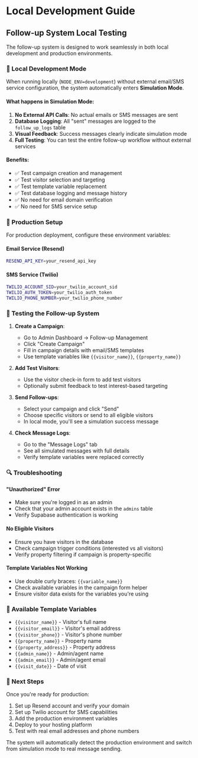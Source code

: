 # Local Development Guide

## Follow-up System Local Testing

The follow-up system is designed to work seamlessly in both local development and production environments.

### 🔧 Local Development Mode

When running locally (`NODE_ENV=development`) without external email/SMS service configuration, the system automatically enters **Simulation Mode**.

#### What happens in Simulation Mode:

1. **No External API Calls**: No actual emails or SMS messages are sent
2. **Database Logging**: All "sent" messages are logged to the `follow_up_logs` table
3. **Visual Feedback**: Success messages clearly indicate simulation mode
4. **Full Testing**: You can test the entire follow-up workflow without external services

#### Benefits:

- ✅ Test campaign creation and management
- ✅ Test visitor selection and targeting
- ✅ Test template variable replacement
- ✅ Test database logging and message history
- ✅ No need for email domain verification
- ✅ No need for SMS service setup

### 🚀 Production Setup

For production deployment, configure these environment variables:

#### Email Service (Resend)
```bash
RESEND_API_KEY=your_resend_api_key
```

#### SMS Service (Twilio)
```bash
TWILIO_ACCOUNT_SID=your_twilio_account_sid
TWILIO_AUTH_TOKEN=your_twilio_auth_token
TWILIO_PHONE_NUMBER=your_twilio_phone_number
```

### 📧 Testing the Follow-up System

1. **Create a Campaign**:
   - Go to Admin Dashboard → Follow-up Management
   - Click "Create Campaign"
   - Fill in campaign details with email/SMS templates
   - Use template variables like `{{visitor_name}}`, `{{property_name}}`

2. **Add Test Visitors**:
   - Use the visitor check-in form to add test visitors
   - Optionally submit feedback to test interest-based targeting

3. **Send Follow-ups**:
   - Select your campaign and click "Send"
   - Choose specific visitors or send to all eligible visitors
   - In local mode, you'll see a simulation success message

4. **Check Message Logs**:
   - Go to the "Message Logs" tab
   - See all simulated messages with full details
   - Verify template variables were replaced correctly

### 🔍 Troubleshooting

#### "Unauthorized" Error
- Make sure you're logged in as an admin
- Check that your admin account exists in the `admins` table
- Verify Supabase authentication is working

#### No Eligible Visitors
- Ensure you have visitors in the database
- Check campaign trigger conditions (interested vs all visitors)
- Verify property filtering if campaign is property-specific

#### Template Variables Not Working
- Use double curly braces: `{{variable_name}}`
- Check available variables in the campaign form helper
- Ensure visitor data exists for the variables you're using

### 📝 Available Template Variables

- `{{visitor_name}}` - Visitor's full name
- `{{visitor_email}}` - Visitor's email address
- `{{visitor_phone}}` - Visitor's phone number
- `{{property_name}}` - Property name
- `{{property_address}}` - Property address
- `{{admin_name}}` - Admin/agent name
- `{{admin_email}}` - Admin/agent email
- `{{visit_date}}` - Date of visit

### 🎯 Next Steps

Once you're ready for production:

1. Set up Resend account and verify your domain
2. Set up Twilio account for SMS capabilities
3. Add the production environment variables
4. Deploy to your hosting platform
5. Test with real email addresses and phone numbers

The system will automatically detect the production environment and switch from simulation mode to real message sending.

